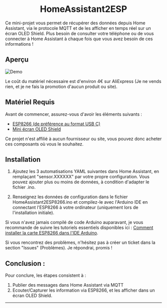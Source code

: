 <h1 align="center">HomeAssistant2ESP</h1>

Ce mini-projet vous permet de récupérer des données depuis Home Assistant, via le protocole MQTT et de les afficher en temps réel sur un écran OLED Shield. Plus besoin de consulter votre téléphone ou de vous connecter à Home Assistant à chaque fois que vous avez besoin de ces informations !


## Aperçu

![Demo](https://github.com/nejib1/HomeAssistant2ESP/assets/10485460/52300a29-c2a6-447e-9a5b-595aa5d7d070)

Le coût du matériel nécessaire est d'environ 4€ sur AliExpress (Je ne vends rien, et je ne fais la promotion d'aucun produit ou site).

## Matériel Requis

Avant de commencer, assurez-vous d'avoir les éléments suivants :
- [ESP8266 (de préférence au format USB C)](https://fr.aliexpress.com/item/32651747570.html)
- [Mini écran OLED Shield](https://fr.aliexpress.com/item/1005005334479829.html)

Ce projet n'est affilié à aucun fournisseur ou site, vous pouvez donc acheter ces composants où vous le souhaitez.

## Installation

1. Ajoutez les 3 automatisations YAML suivantes dans Home Assistant, en remplaçant "sensor.XXXXXX" par votre propre configuration. Vous pouvez ajouter plus ou moins de données, à condition d'adapter le fichier .ino.

2. Renseignez les données de configuration dans le fichier HomeAssistant2ESP8266.ino et compilez-le avec l'Arduino IDE en connectant l'ESP8266 à votre ordinateur (uniquement lors de l'installation initiale).

Si vous n'avez jamais compilé de code Arduino auparavant, je vous recommande de suivre les tutoriels essentiels disponibles ici : [Comment installer la carte ESP8266 dans l'IDE Arduino](https://randomnerdtutorials.com/how-to-install-esp8266-board-arduino-ide/).

Si vous rencontrez des problèmes, n'hésitez pas à créer un ticket dans la section "Issues" (Problèmes). Je répondrai, promis !


## Conclusion :
Pour conclure, les étapes consistent à : 
1) Publier des messages dans Home Assistant via MQTT
2) Ecouter/Capturer les information via ESP8266, et les afficher dans un écran OLED Shield.

---
